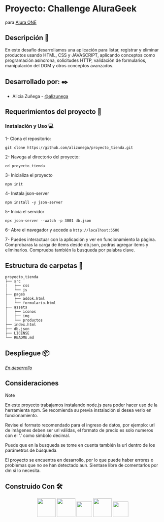 # Proyecto: Challenge AluraGeek

para [Alura ONE](https://github.com/alura-es-cursos)

## Descripción :notebook_with_decorative_cover:

En este desafío desarrollamos una aplicación para listar, registrar y eliminar productos usando HTML, CSS y JAVASCRIPT, aplicando conceptos como programación asíncrona, solicitudes HTTP, validación de formularios, manipulación del DOM y otros conceptos avanzados.

## Desarrollado por: :black_nib:

- Alicia Zuñega - [@alizunega](https://github.com/alizunega)

## Requerimientos del proyecto :memo:

### Instalación y Uso :computer:

1- Clona el repositorio:

`git clone https://github.com/alizunega/proyecto_tienda.git `

2- Navega al directorio del proyecto:

`cd proyecto_tienda`

3- Inicializa el proyecto

`npm init`

4- Instala json-server

`npm install -y json-server`

5- Inicia el servidor

`npx json-server --watch -p 3001 db.json`

6- Abre el navegador y accede a `http://localhost:5500`

7- Puedes interactuar con la aplicación y ver en funcionamiento la página. Comprobaras la carga de items desde db.json, podras agregar items y eliminarlos. Comprueba también la busqueda por palabra clave.

## Estructura de carpetas :open_file_folder:

```
proyecto_tienda
├── src
|   ├── css
│   └── js
├── pages
│   ├── addok.html
│   └── formulario.html
├── assets
│   ├── iconos
│   ├── img
│   └── productos
├── index.html
├── db.json
├── LICENSE
└── README.md
```

## Despliegue :package:

[_En desarrollo_](#)

## Consideraciones

> [!NOTE]
> En este proyecto trabajamos instalando node.js para poder hacer uso de la herramienta npm. Se recomienda su previa instalación si desea verlo en funcionamiento.
>
> Revise el formato recomendado para el ingreso de datos, por ejemplo: url de imágenes deben ser url válidas, el formato de precio es solo numeros con el '.' como simbolo decimal.
>
> Puede que en la busqueda se tome en cuenta también la url dentro de los parámetros de búsqueda.
>
> El proyecto se encuentra en desarrollo, por lo que puede haber errores o problemas que no se han detectado aun. Sientase libre de comentarlos por dm si lo necesita.

## Construido Con :hammer_and_wrench:

<!-- <p align="center" hidden>
  <a href="https://skillicons.dev">
    <img src="https://skillicons.dev/icons?i=html,css,js,nodejs,npm" />
  </a>
</p> -->
<div align="center" background-color="white">
  <img src="https://user-images.githubusercontent.com/25181517/192158954-f88b5814-d510-4564-b285-dff7d6400dad.png" width="60">
  <img src="https://user-images.githubusercontent.com/25181517/183898674-75a4a1b1-f960-4ea9-abcb-637170a00a75.png" width="60">
  <img src="https://user-images.githubusercontent.com/25181517/117447155-6a868a00-af3d-11eb-9cfe-245df15c9f3f.png" width="50">
  <img src="https://user-images.githubusercontent.com/25181517/183568594-85e280a7-0d7e-4d1a-9028-c8c2209e073c.png" width="60">
  <img src="https://user-images.githubusercontent.com/25181517/121401671-49102800-c959-11eb-9f6f-74d49a5e1774.png" width="50">
</div>
